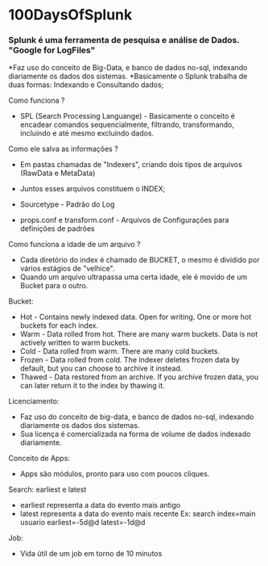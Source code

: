 # 100DaysOfSplunk

### Splunk é uma ferramenta de pesquisa e análise de Dados. "Google for LogFiles"

*Faz uso do conceito de Big-Data, e banco de dados no-sql, indexando diariamente os dados dos sistemas.
*Basicamente o Splunk trabalha de duas formas: Indexando e Consultando dados;

Como funciona ?
* SPL (Search Processing Languange) - Basicamente o conceito é encadear comandos sequencialmente, filtrando, transformando, incluindo e até mesmo excluindo dados.

Como ele salva as informações ?
* Em pastas chamadas de "Indexers", criando dois tipos de arquivos (RawData e MetaData)
* Juntos esses arquivos constituem o INDEX;

* Sourcetype - Padrão do Log
* props.conf e transform.conf - Arquivos de Configurações para definições de padrões

Como funciona a idade de um arquivo ?
* Cada diretório do index é chamado de BUCKET, o mesmo é dividido por vários estágios de "velhice". 
* Quando um arquivo ultrapassa uma certa idade, ele é movido de um Bucket para o outro.

Bucket:
* Hot - Contains newly indexed data. Open for writing. One or more hot buckets for each index.
* Warm - Data rolled from hot. There are many warm buckets. Data is not actively written to warm buckets.
* Cold - Data rolled from warm. There are many cold buckets.
* Frozen - Data rolled from cold. The indexer deletes frozen data by default, but you can choose to archive it instead.
* Thawed - Data restored from an archive. If you archive frozen data, you can later return it to the index by thawing it.

Licenciamento:
* Faz uso do conceito de big-data, e banco de dados no-sql, indexando diariamente os dados dos sistemas.
* Sua licença é comercializada na forma de volume de dados indexado diariamente.

Conceito de Apps:
* Apps são módulos, pronto para uso com poucos cliques.

Search: earliest e latest
* earliest representa a data do evento mais antigo
* latest representa a data do evento mais recente
Ex: search index=main usuario earliest=-5d@d latest=-1d@d

Job:
* Vida útil de um job em torno de 10 minutos